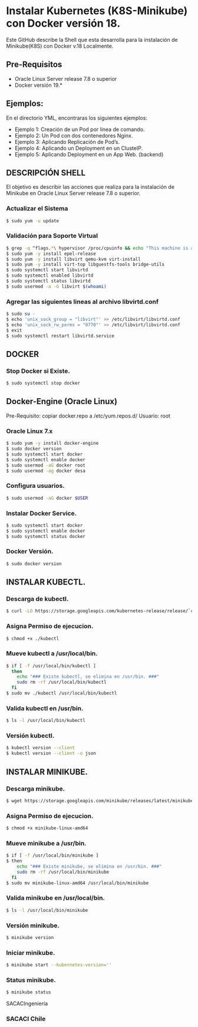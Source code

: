 # Instalar Kubernetes (K8S-Minikube) con Docker versión 18.

Este GitHub describe la Shell que esta desarrolla para la instalación de Minikube(K8S) con Docker v.18 Localmente.

## Pre-Requisitos
* Oracle Linux Server release 7.8 o superior
* Docker versión 19.* 

## Ejemplos:
En el directorio YML, encontraras los siguientes ejemplos:
* Ejemplo 1: Creación de un Pod por línea de comando.
* Ejemplo 2: Un Pod con dos contenedores Nginx.
* Ejemplo 3: Aplicando Replicación de Pod’s.
* Ejemplo 4: Aplicando un Deployment en un ClusteIP.
* Ejemplo 5: Aplicando Deployment en un App Web. (backend)

## DESCRIPCIÓN SHELL

El objetivo es describir las acciones que realiza para la instalación de Minikube en Oracle Linux Server release 7.8 o superior.

### Actualizar el  Sistema
```sh
$ sudo yum -u update
```
### Validación para Soporte Virtual
```sh
$ grep -q ^flags.*\ hypervisor /proc/cpuinfo && echo "This machine is a VM"
$ sudo yum -y install epel-release
$ sudo yum -y install libvirt qemu-kvm virt-install 
$ sudo yum -y install virt-top libguestfs-tools bridge-utils
$ sudo systemctl start libvirtd
$ sudo systemctl enabled libvirtd
$ sudo systemctl status libvirtd
$ sudo usermod -a -G libvirt $(whoami)
```
### Agregar las siguientes lineas al archivo libvirtd.conf
```sh
$ sudo su -
$ echo 'unix_sock_group = "libvirt"' >> /etc/libvirt/libvirtd.conf
$ echo 'unix_sock_rw_perms = "0770"' >> /etc/libvirt/libvirtd.conf
$ exit
$ sudo systemctl restart libvirtd.service
```
## DOCKER
### Stop Docker si Existe.
```sh
$ sudo systemctl stop docker
```
## Docker-Engine (Oracle Linux)
Pre-Requisito: copiar docker.repo a /etc/yum.repos.d/
Usuario: root
### Oracle Linux 7.x
```sh
$ sudo yum -y install docker-engine
$ sudo docker version
$ sudo systemctl start docker
$ sudo systemctl enable docker
$ sudo usermod -aG docker root
$ sudo usermod -ag docker desa
```
### Configura usuarios.
```sh
$ sudo usermod -aG docker $USER
```
### Instalar Docker Service.
```sh
$ sudo systemctl start docker
$ sudo systemctl enable docker
$ sudo systemctl status docker
```
### Docker Versión.
```sh
$ sudo docker version
```
## INSTALAR KUBECTL.
### Descarga de kubectl.
```sh
$ curl -LO https://storage.googleapis.com/kubernetes-release/release/`curl -s https://storage.googleapis.com/kubernetes-release/release/stable.txt`/bin/linux/amd64/kubectl
```
### Asigna Permiso de ejecucion.
```sh
$ chmod +x ./kubectl
```
### Mueve kubectl a /usr/local/bin.
```sh
$ if [ -f /usr/local/bin/kubectl ]
  then
    echo "### Existe kubectl, se elimina en /usr/bin. ###"
    sudo rm -rf /usr/local/bin/kubectl
  fi
$ sudo mv ./kubectl /usr/local/bin/kubectl
```
### Valida kubectl en /usr/bin.
```sh
$ ls -l /usr/local/bin/kubectl
```
### Versión kubectl.
```sh
$ kubectl version --client
$ kubectl version --client -o json
```
## INSTALAR MINIKUBE.
### Descarga minikube.
```sh
$ wget https://storage.googleapis.com/minikube/releases/latest/minikube-linux-amd64
```
### Asigna Permiso de ejecucion.
```sh
$ chmod +x minikube-linux-amd64
```
### Mueve minikube a /usr/bin.
```sh
$ if [ -f /usr/local/bin/minikube ]
$ then
    echo "### Existe minikube, se elimina en /usr/bin. ###"
    sudo rm -rf /usr/local/bin/minikube
  fi
$ sudo mv minikube-linux-amd64 /usr/local/bin/minikube
```
### Valida minikube en /usr/local/bin.
```sh
$ ls -l /usr/local/bin/minikube
```
### Versión minikube.
```sh
$ minikube version
```
### Iniciar  minikube.
```sh
$ minikube start --kubernetes-version=''
```
### Status minikube.
```sh
$ minikube status
```

SACACIngeniería

### SACACI Chile

